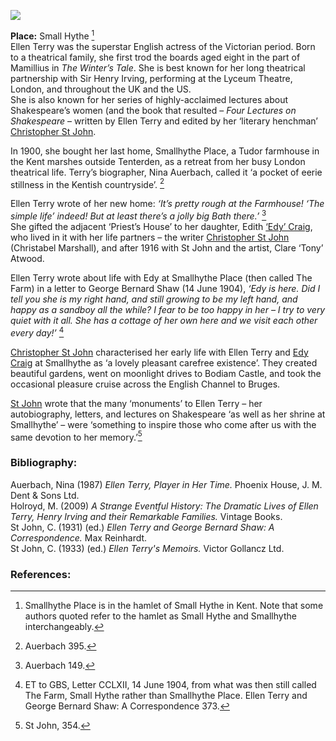 <a href="https://dev.visual-essays.app"><img src="https://dev-visual-essays.netlify.app/images/ve-button.png"></a> 
<param ve-config title="Dame (Alice) Ellen Terry (27 February 1847 – 21 July 1928)" author="Carla Danella" layout="vtl" banner="https://upload.wikimedia.org/wikipedia/commons/a/a3/Dame_%28Alice%29_Ellen_Terry_%28%27Choosing%27%29_by_George_Frederic_Watts.jpg">

<param ve-entity eid="Q7543679" aliases="Smallhythe Place">
<param ve-entity eid="Q3486845" aliases="Small Hythe">
<param ve-entity eid="Q614560" aliases="Tenterden">
<param ve-entity eid="Q17556849" aliases="Priest’s House">
<param ve-entity eid="Q639208" aliases="Bodiam Castle">

**Place:** Small Hythe [^ref1]   
Ellen Terry was the superstar English actress of the Victorian period. Born to a theatrical family, she first trod the boards aged eight in the part of Mamillius in _The Winter’s Tale_. She is best known for her long theatrical partnership with Sir Henry Irving, performing at the Lyceum Theatre, London, and throughout the UK and the US.   
She is also known for her series of highly-acclaimed lectures about Shakespeare’s women (and the book that resulted – _Four Lectures on Shakespeare_ – written by Ellen Terry and edited by her ‘literary henchman’ [Christopher St John](/20c/20c-st-john-biography).
<param ve-image url="https://upload.wikimedia.org/wikipedia/commons/1/1b/Ellen_Terry_as_Margaret.jpg" label="Photograph of Ellen Terry as Margaret in Faust, Lyceum Theatre." attribution=" Window & Grove, CC BY-SA 4.0 <https://creativecommons.org/licenses/by-sa/4.0>, via Wikimedia Commons ">
<param ve-image url="https://upload.wikimedia.org/wikipedia/commons/2/27/Ellen_Terry_3.jpg" label="Ellen Terry as Mamillius" attribution="From Wikimedia Commons, the free media repository">
<param ve-image url="https://upload.wikimedia.org/wikipedia/commons/d/d3/Lyceum_Theatre%2C_Wellington_St%2C_London.jpg" label="Lyceum Theatre, Wellington St, London" attribution="Paul the Archivist, CC BY-SA 4.0, via Wikimedia Commons">

In 1900, she bought her last home, Smallhythe Place, a Tudor farmhouse in the Kent marshes outside Tenterden, as a retreat from her busy London theatrical life. Terry’s biographer, Nina Auerbach, called it ‘a pocket of eerie stillness in the Kentish countryside’. [^ref2]
<param ve-image url="https://upload.wikimedia.org/wikipedia/commons/5/52/Smallhythe_Place%2C_Kent_1.jpg" label="Smallhythe Place" attribution="Poliphilo, CC0, via Wikimedia Commons">
<param ve-image url="https://upload.wikimedia.org/wikipedia/commons/3/37/The_Woolpack_Hotel%2C_Tenterden_-_geograph.org.uk_-_2123859.jpg" label="Tenterden" attribution="The Woolpack Hotel, Tenterden by Oast House Archive, CC BY-SA 2.0, via Wikimedia Commons">
<param ve-image url="https://upload.wikimedia.org/wikipedia/commons/9/95/Wealden_countryside_3194.JPG" label="Kentish countryside" attribution=" Photograph by Clem Rutter, Rochester, Kent. (www.clemrutter.net)., CC BY-SA 4.0, via Wikimedia Commons">
<param ve-map center="Q7543679" zoom="10">
<param ve-map center="Q614560" zoom="10">

Ellen Terry wrote of her new home: _‘It’s pretty rough at the Farmhouse! ‘The simple life’ indeed! But at least there’s a jolly big Bath there.’_ [^ref3]   
She gifted the adjacent ‘Priest’s House’ to her daughter, Edith [‘Edy’ Craig](/20c/20c-craig-biography), who lived in it with her life partners – the writer [Christopher St John](/20c/20c-st-john-biography) (Christabel Marshall), and after 1916 with St John and the artist, Clare ‘Tony’ Atwood. 
<param ve-image url="https://upload.wikimedia.org/wikipedia/commons/0/0c/Priest%27s_House_Small_Hythe_Kent_Geograph-1641754-by-Robin-Webster.jpg" label="Priest’s House" attribution="Robin Webster / Small Hythe rectory">
<param ve-map center="Q17556849" zoom="15">

Ellen Terry wrote about life with Edy at Smallhythe Place (then called The Farm) in a letter to George Bernard Shaw (14 June 1904), _‘Edy is here. Did I tell you she is my right hand, and still growing to be my left hand, and happy as a sandboy all the while? I fear to be too happy in her – I try to very quiet with it all. She has a cottage of her own here and we visit each other every day!’_ [^ref4]
<param ve-map center="Q7543679" zoom="10">

[Christopher St John](/20c/20c-st-john-biography) characterised her early life with Ellen Terry and [Edy Craig](/20c/20c-craig-biography) at Smallhythe as ‘a lovely pleasant carefree existence’. They created beautiful gardens, went on moonlight drives to Bodiam Castle, and took the occasional pleasure cruise across the English Channel to Bruges.
<param ve-image url="https://upload.wikimedia.org/wikipedia/commons/7/7b/Bodiam-castle-10My8-1185.jpg" label="Bodiam Castle" attribution="WyrdLight-McCallum Photography www.wyrdlight.eu, CC BY-SA 3.0, via Wikimedia Commons">
<param ve-map center="Q7543679" zoom="10">
<param ve-map center="Q639208" zoom="10">

[St John](/20c/20c-st-john-biography) wrote that the many ‘monuments’ to Ellen Terry – her autobiography, letters, and lectures on Shakespeare ‘as well as her shrine at Smallhythe’ – were ‘something to inspire those who come after us with the same devotion to her memory.’[^ref5]
<param ve-map center="Q7543679" zoom="10">

### Bibliography:

Auerbach, Nina (1987) _Ellen Terry, Player in Her Time._ Phoenix House, J. M. Dent & Sons Ltd.   
Holroyd, M. (2009) _A Strange Eventful History: The Dramatic Lives of Ellen Terry, Henry Irving and their Remarkable Families._ Vintage Books.   
St John, C. (1931) (ed.) _Ellen Terry and George Bernard Shaw: A Correspondence._ Max Reinhardt.   
St John, C. (1933) (ed.) _Ellen Terry's Memoirs._ Victor Gollancz Ltd.  

### References:

[^ref1]: Smallhythe Place is in the hamlet of Small Hythe in Kent. Note that some authors quoted refer to the hamlet as Small Hythe and Smallhythe interchangeably. 
[^ref2]: Auerbach 395.
[^ref3]: Auerbach 149.
[^ref4]: ET to GBS, Letter CCLXII, 14 June 1904, from what was then still called The Farm, Small Hythe rather than Smallhythe Place. Ellen Terry and George Bernard Shaw: A Correspondence 373.
[^ref5]: St John, 354.

